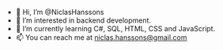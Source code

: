 - 👋 Hi, I’m @NiclasHanssons
- 👀 I’m interested in backend development.
- 🌱 I’m currently learning C#, SQL, HTML, CSS and JavaScript.
- 📫 You can reach me at niclas.hanssons@gmail.com

<!---
NiclasHanssons/NiclasHanssons is a ✨ special ✨ repository because its `README.md` (this file) appears on your GitHub profile.
You can click the Preview link to take a look at your changes.
Detta kallas för git markdown. Sök för att hitta info.
# används för att ändra storlek.
--->

